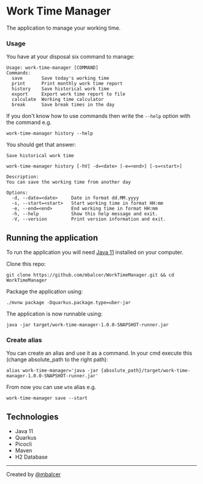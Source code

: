 # Work Time Manager

The application to manage your working time.

### Usage
You have at your disposal six command to manage:
```shell
Usage: work-time-manager [COMMAND]
Commands:
  save       Save today's working time
  print      Print monthly work time report
  history    Save historical work time
  export     Export work time report to file
  calculate  Working time calculator
  break      Save break times in the day
```

If you don't know how to use commands then write the `--help` option with the command e.g.
```shell
work-time-manager history --help
```
You should get that answer:
```shell
Save historical work time

work-time-manager history [-hV] -d=<date> [-e=<end>] [-s=<start>]

Description:
You can save the working time from another day

Options:
  -d, --date=<date>     Date in format dd.MM.yyyy
  -s, --start=<start>   Start working time in format HH:mm
  -e, --end=<end>       End working time in format HH:mm
  -h, --help            Show this help message and exit.
  -V, --version         Print version information and exit.
```

## Running the application

To run the application you will need [Java 11](https://www.oracle.com/java/technologies/downloads/#java11-linux) installed on your computer.

Clone this repo:
```shell
git clone https://github.com/mbalcer/WorkTimeManager.git && cd WorkTimeManager
```
Package the application using:
```shell script
./mvnw package -Dquarkus.package.type=uber-jar
```
The application is now runnable using:
```shell
java -jar target/work-time-manager-1.0.0-SNAPSHOT-runner.jar
```

### Create alias
You can create an alias and use it as a command. In your cmd execute this (change absolute_path to the right path): 
```shell
alias work-time-manager='java -jar {absolute_path}/target/work-time-manager-1.0.0-SNAPSHOT-runner.jar'
```
From now you can use `wtm` alias e.g.
```shell
work-time-manager save --start
```

## Technologies
- Java 11
- Quarkus
- Picocli
- Maven
- H2 Database

---

Created by <a href="https://github.com/mbalcer"> @mbalcer </a>